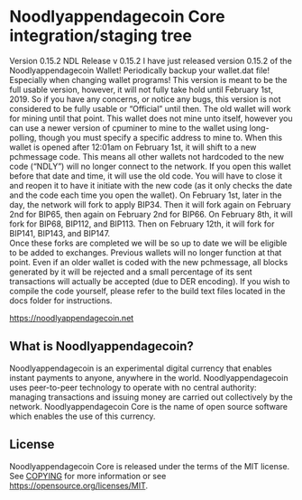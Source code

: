 Noodlyappendagecoin Core integration/staging tree
=====================================

Version 0.15.2
NDL Release v 0.15.2
I have just released version 0.15.2 of the Noodlyappendagecoin Wallet!
Periodically backup your wallet.dat file!  Especially when changing wallet programs!
This version is meant to be the full usable version, however, it will not fully take hold until February 1st, 2019.  So if you have any concerns, or notice any bugs, this version is not considered to be fully usable or “Official” until then.
The old wallet will work for mining until that point.  This wallet does not mine unto itself, however you can use a newer version of cpuminer to mine to the wallet using long-polling, though you must specify a specific address to mine to.
When this wallet is opened after 12:01am on February 1st, it will shift to a new pchmessage code.  This means all other wallets not hardcoded to the new code (“NDLY”) will no longer connect to the network.  If you open this wallet before that date and time, it will use the old code.  You will have to close it and reopen it to have it initiate with the new code (as it only checks the date and the code each time you open the wallet).
On February 1st, later in the day, the network will fork to apply BIP34. Then it will fork again on February 2nd for BIP65, then again on February 2nd for BIP66.  On February 8th, it will fork for BIP68, BIP112, and BIP113.  Then on February 12th, it will fork for BIP141, BIP143, and BIP147.  
Once these forks are completed we will be so up to date we will be eligible to be added to exchanges.
Previous wallets will no longer function at that point.   Even if an older wallet is coded with the new pchmessage, all blocks generated by it will be rejected and a small percentage of its sent transactions will actually be accepted (due to DER encoding).
If you wish to compile the code yourself, please refer to the build text files located in the docs folder for instructions.


https://noodlyappendagecoin.net

What is Noodlyappendagecoin?
----------------

Noodlyappendagecoin is an experimental digital currency that enables instant payments to
anyone, anywhere in the world. Noodlyappendagecoin uses peer-to-peer technology to operate
with no central authority: managing transactions and issuing money are carried
out collectively by the network. Noodlyappendagecoin Core is the name of open source
software which enables the use of this currency.

License
-------

Noodlyappendagecoin Core is released under the terms of the MIT license. See [COPYING](COPYING) for more
information or see https://opensource.org/licenses/MIT.


